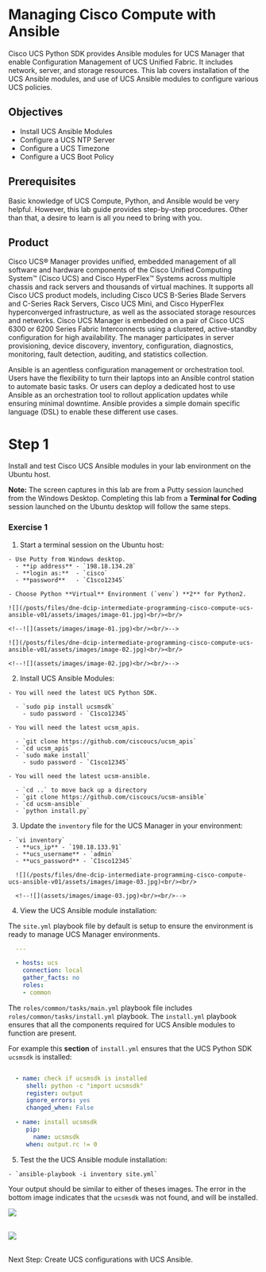 # Managing Cisco Compute with Ansible

Cisco UCS Python SDK provides Ansible modules for UCS Manager that enable Configuration Management of UCS Unified Fabric. It includes network, server, and storage resources. This lab covers installation of the UCS Ansible modules, and use of UCS Ansible modules to configure various UCS policies.

## Objectives

  - Install UCS Ansible Modules
  - Configure a UCS NTP Server
  - Configure a UCS Timezone
  - Configure a UCS Boot Policy

## Prerequisites

Basic knowledge of UCS Compute, Python, and Ansible would be very helpful. However, this lab guide provides step-by-step procedures. Other than that, a desire to learn is all you need to bring with you.

## Product

Cisco UCS® Manager provides unified, embedded management of all software and hardware components of the Cisco Unified Computing System™ (Cisco UCS) and Cisco HyperFlex™ Systems across multiple chassis and rack servers and thousands of virtual machines. It supports all Cisco UCS product models, including Cisco UCS B-Series Blade Servers and C-Series Rack Servers, Cisco UCS Mini, and Cisco HyperFlex hyperconverged infrastructure, as well as the associated storage resources and networks. Cisco UCS Manager is embedded on a pair of Cisco UCS 6300 or 6200 Series Fabric Interconnects using a clustered, active-standby configuration for high availability. The manager participates in server provisioning, device discovery, inventory, configuration, diagnostics, monitoring, fault detection, auditing, and statistics collection.

 Ansible is an agentless configuration management or orchestration tool. Users have the flexibility to turn their laptops into an Ansible control station to automate basic tasks. Or users can deploy a dedicated host to use Ansible as an orchestration tool to rollout application updates while ensuring minimal downtime. Ansible provides a simple domain specific language (DSL) to enable these different use cases.

# Step 1

Install and test Cisco UCS Ansible modules in your lab environment on the Ubuntu host.


**Note:** The screen captures in this lab are from a Putty session launched from the Windows Desktop. Completing this lab from a **Terminal for Coding** session launched on the Ubuntu desktop will follow the same steps.

### Exercise 1

  1. Start a terminal session on the Ubuntu host:

    - Use Putty from Windows desktop.
      - **ip address** - `198.18.134.28`
      - **login as:**  - `cisco`
      - **password**   - `C1sco12345`

    - Choose Python **Virtual** Environment (`venv`) **2** for Python2.

    ![](/posts/files/dne-dcip-intermediate-programming-cisco-compute-ucs-ansible-v01/assets/images/image-01.jpg)<br/><br/>

    <!--![](assets/images/image-01.jpg)<br/><br/>-->

    ![](/posts/files/dne-dcip-intermediate-programming-cisco-compute-ucs-ansible-v01/assets/images/image-02.jpg)<br/><br/>

    <!--![](assets/images/image-02.jpg)<br/><br/>-->

  2. Install UCS Ansible Modules:

    - You will need the latest UCS Python SDK.

      - `sudo pip install ucsmsdk`
        - sudo password - `C1sco12345`

    - You will need the latest ucsm_apis.

      - `git clone https://github.com/ciscoucs/ucsm_apis`
      - `cd ucsm_apis`
      - `sudo make install`
        - sudo password - `C1sco12345`

    - You will need the latest ucsm-ansible.

      - `cd ..` to move back up a directory
      - `git clone https://github.com/ciscoucs/ucsm-ansible`
      - `cd ucsm-ansible`
      - `python install.py`

  3. Update the `inventory` file for the UCS Manager in your environment:

    - `vi inventory`
      - **ucs_ip** - `198.18.133.91`
      - **ucs_username** - `admin`
      - **ucs_password** - `C1sco12345`

      ![](/posts/files/dne-dcip-intermediate-programming-cisco-compute-ucs-ansible-v01/assets/images/image-03.jpg)<br/><br/>

      <!--![](assets/images/image-03.jpg)<br/><br/>-->

  4. View the UCS Ansible module installation:

  The `site.yml` playbook file by default is setup to ensure the environment is ready to manage UCS Manager environments.

  ```yaml
    ---

    - hosts: ucs
      connection: local
      gather_facts: no
      roles:
      - common
  ```

  The `roles/common/tasks/main.yml` playbook file includes `roles/common/tasks/install.yml` playbook. The `install.yml` playbook ensures that all the components required for UCS Ansible modules to function are present.

  For example this **section** of `install.yml` ensures that the UCS Python SDK `ucsmsdk` is installed:

  ```yaml

    - name: check if ucsmsdk is installed
       shell: python -c "import ucsmsdk"
       register: output
       ignore_errors: yes
       changed_when: False

    - name: install ucsmsdk
       pip:
         name: ucsmsdk
       when: output.rc != 0
  ```


  5. Test the the UCS Ansible module installation:

    - `ansible-playbook -i inventory site.yml`

  Your output should be similar to either of theses images. The error in the bottom image indicates that the `ucsmsdk` was not found, and will be installed.

  ![](/posts/files/dne-dcip-intermediate-programming-cisco-compute-ucs-ansible-v01/assets/images/image-04.jpg)<br/><br/>

  <!--![](assets/images/image-04.jpg)<br/><br/>-->

  ![](/posts/files/dne-dcip-intermediate-programming-cisco-compute-ucs-ansible-v01/assets/images/image-05.jpg)<br/><br/>

  <!--![](assets/images/image-05.jpg)<br/><br/>-->

Next Step: Create UCS configurations with UCS Ansible.
